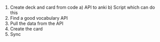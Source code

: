 1. Create deck and card from code 
    a) API to anki 
    b) Script which can do this 
2. Find a good vocabulary API 
3. Pull the data from the API 
4. Create the card 
5. Sync
